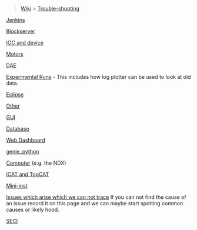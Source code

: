 > [Wiki](Home) > [Trouble-shooting](trouble-shooting-pages)

[Jenkins](Jenkins-Trouble-Shooting)

[Blockserver](Blockserver-Trouble-Shooting)

[IOC and device](IOC-And-Device-Trouble-Shooting)

[Motors](Motors-Trouble-Shooting)

[DAE](DAE-Trouble-Shooting)

[Experimental Runs](Experimental-Runs) - This includes how log plotter can be used to look at old data.

[Eclipse](https://github.com/ISISComputingGroup/ibex_developers_manual/wiki/Common%20Eclipse%20Issues)

[Other](Other-Troubleshooting)

[GUI](GUI-Troubleshooting)

[Database](Database-Troubleshooting)

[Web Dashboard](Web-Dashboard#troubleshooting)

[genie_python](genie_python-Troubleshooting)

[Computer](Computer-Troubleshooting) (e.g. the NDX)

[ICAT and TopCAT](ICAT-Troubleshooting)

[Mini-inst](Mini-inst-Troubleshooting)

[Issues which arise which we can not trace](Issues-which-arise-which-we-can-not-trace) If you can not find the cause of an issue record it on this page and we can maybe start spotting common causes or likely hood.

[SECI](SECI-Troubleshooting)

